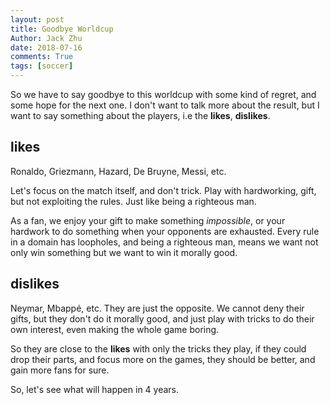 ```yaml
---
layout: post
title: Goodbye Worldcup
Author: Jack Zhu
date: 2018-07-16
comments: True
tags: [soccer]
---
```


So we have to say goodbye to this worldcup with some kind of regret, and some hope
for the next one. I don't want to talk more about the result, but I want to say something
about the players, i.e the **likes**, **dislikes**.

## likes

Ronaldo, Griezmann, Hazard, De Bruyne, Messi, etc. 

Let's focus on the match itself, and don't trick. Play with hardworking, gift, but not
exploiting the rules. Just like being a righteous man.

As a fan, we enjoy your gift to make something *impossible*, or your hardwork to do something
when your opponents are exhausted. Every rule in a domain has loopholes, and being a righteous man,
means we want not only win something but we want to win it morally good.

## dislikes

Neymar, Mbappé, etc. They are just the opposite. We cannot deny their gifts, but they don't do it morally
good, and just play with tricks to do their own interest, even making the whole game boring.

So they are close to the **likes** with only the tricks they play, if they could drop their  parts, and focus
more on the games, they should be better, and gain more fans for sure.

So, let's see what will happen in 4 years.
